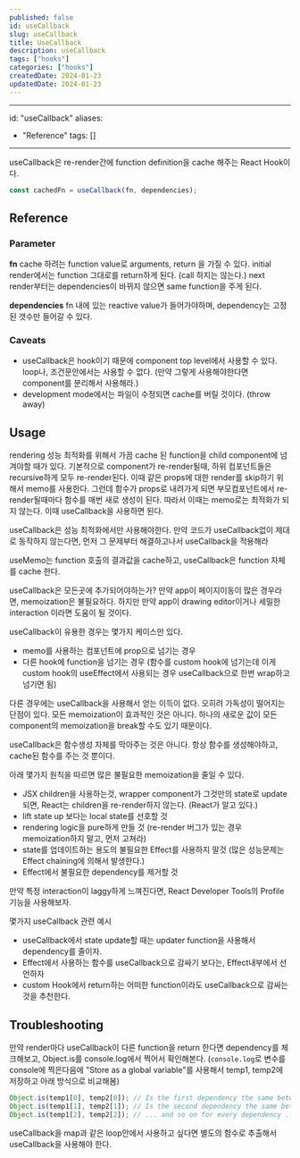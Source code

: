 ```yaml
---
published: false
id: useCallback
slug: useCallback
title: UseCallback
description: useCallback
tags: ["hooks"]
categories: ["hooks"]
createdDate: 2024-01-23
updatedDate: 2024-01-23
---
```


---
id: "useCallback"
aliases:
  - "Reference"
tags: []
---

useCallback은 re-render간에 function definition을 cache 해주는 React Hook이다.

```typescript
const cachedFn = useCallback(fn, dependencies);
```

## Reference

### Parameter

**fn**
cache 하려는 function value로 arguments, return 을 가질 수 있다.
initial render에서는 function 그대로를 return하게 된다. (call 하지는 않는다.)
next render부터는 dependencies이 바뀌지 않으면 same function을 주게 된다.

**dependencies**
fn 내에 있는 reactive value가 들어가야하며, dependency는 고정된 갯수만 들어갈 수 있다.

### Caveats

- useCallback은 hook이기 때문에 component top level에서 사용할 수 있다. loop나, 조건문안에서는 사용할 수 없다. (만약 그렇게 사용해야한다면 component를 분리해서 사용해라.)
- development mode에서는 파일이 수정되면 cache를 버릴 것이다. (throw away)

## Usage

rendering 성능 최적화를 위해서 가끔 cache 된 function을 child component에 넘겨야할 때가 있다.
기본적으로 component가 re-render될때, 하위 컴포넌트들은 recursive하게 모두 re-render된다.
이때 같은 props에 대한 render를 skip하기 위해서 memo를 사용한다.
그런데 함수가 props로 내려가게 되면 부모컴포넌트에서 re-render될때마다 함수를 매번 새로 생성이 된다. 따라서 이때는 memo로는 최적화가 되지 않는다.
이때 useCallback을 사용하면 된다.

useCallback은 성능 최적화에서만 사용해야한다.
만약 코드가 useCallback없이 제대로 동작하지 않는다면, 먼저 그 문제부터 해결하고나서 useCallback을 적용해라

useMemo는 function 호출의 결과값을 cache하고, useCallback은 function 자체를 cache 한다.

useCallback은 모든곳에 추가되어야하는가?
만약 app이 페이지이동이 많은 경우라면, memoization은 불필요하다.
하지만 만약 app이 drawing editor이거나 세밀한 interaction 이라면 도움이 될 것이다.

useCallback이 유용한 경우는 몇가지 케이스만 있다.

- memo를 사용하는 컴포넌트에 prop으로 넘기는 경우
- 다른 hook에 function을 넘기는 경우
  (함수를 custom hook에 넘기는데 이게 custom hook의 useEffect에서 사용되는 경우 useCallback으로 한번 wrap하고 넘기면 됨)

다른 경우에는 useCallback을 사용해서 얻는 이득이 없다. 오히려 가독성이 떨어지는 단점이 있다.
모든 memoization이 효과적인 것은 아니다. 하나의 새로운 값이 모든 component의 memoization을 break할 수도 있기 때문이다.

useCallback은 함수생성 자체를 막아주는 것은 아니다. 항상 함수를 생성해야하고, cache된 함수를 주는 것 뿐이다.

아래 몇가지 원칙을 따르면 많은 불필요한 memoization을 줄일 수 있다.

- JSX children을 사용하는것, wrapper component가 그것만의 state로 update되면, React는 children을 re-render하지 않는다. (React가 알고 있다.)
- lift state up 보다는 local state를 선호할 것
- rendering logic을 pure하게 만들 것 (re-render 버그가 있는 경우 memoization하지 말고, 먼저 고쳐라)
- state를 업데이트하는 용도의 불필요한 Effect를 사용하지 말것 (많은 성능문제는 Effect chaining에 의해서 발생한다.)
- Effect에서 불필요한 dependency를 제거할 것

만약 특정 interaction이 laggy하게 느껴진다면, React Developer Tools의 Profile 기능을 사용해보자.

몇가지 useCallback 관련 예시

- useCallback에서 state update할 때는 updater function을 사용해서 dependency를 줄이자.
- Effect에서 사용하는 함수를 useCallback으로 감싸기 보다는, Effect내부에서 선언하자
- custom Hook에서 return하는 어떠한 function이라도 useCallback으로 감싸는것을 추천한다.

## Troubleshooting

만약 render마다 useCallback이 다른 function을 return 한다면
dependency를 체크해보고, Object.is를 console.log에서 찍어서 확인해본다.
(`console.log`로 변수를 console에 찍은다음에 "Store as a global variable"를 사용해서 temp1, temp2에 저장하고 아래 방식으로 비교해봄)

```javascript
Object.is(temp1[0], temp2[0]); // Is the first dependency the same between the arrays?
Object.is(temp1[1], temp2[1]); // Is the second dependency the same between the arrays?
Object.is(temp1[2], temp2[2]); // ... and so on for every dependency ...
```

useCallback을 map과 같은 loop안에서 사용하고 싶다면
별도의 함수로 추출해서 useCallback을 사용해야 한다.
